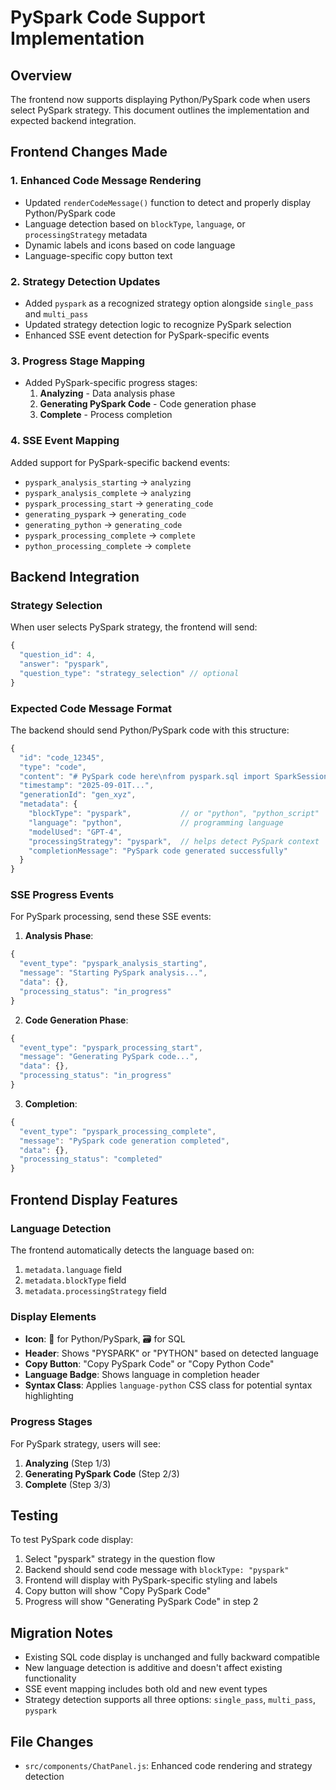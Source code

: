 # PySpark Code Support Implementation

## Overview

The frontend now supports displaying Python/PySpark code when users select PySpark strategy. This document outlines the implementation and expected backend integration.

## Frontend Changes Made

### 1. Enhanced Code Message Rendering

- Updated `renderCodeMessage()` function to detect and properly display Python/PySpark code
- Language detection based on `blockType`, `language`, or `processingStrategy` metadata
- Dynamic labels and icons based on code language
- Language-specific copy button text

### 2. Strategy Detection Updates

- Added `pyspark` as a recognized strategy option alongside `single_pass` and `multi_pass`
- Updated strategy detection logic to recognize PySpark selection
- Enhanced SSE event detection for PySpark-specific events

### 3. Progress Stage Mapping

- Added PySpark-specific progress stages:
  1. **Analyzing** - Data analysis phase
  2. **Generating PySpark Code** - Code generation phase
  3. **Complete** - Process completion

### 4. SSE Event Mapping

Added support for PySpark-specific backend events:

- `pyspark_analysis_starting` → `analyzing`
- `pyspark_analysis_complete` → `analyzing`
- `pyspark_processing_start` → `generating_code`
- `generating_pyspark` → `generating_code`
- `generating_python` → `generating_code`
- `pyspark_processing_complete` → `complete`
- `python_processing_complete` → `complete`

## Backend Integration

### Strategy Selection

When user selects PySpark strategy, the frontend will send:

```javascript
{
  "question_id": 4,
  "answer": "pyspark",
  "question_type": "strategy_selection" // optional
}
```

### Expected Code Message Format

The backend should send Python/PySpark code with this structure:

```javascript
{
  "id": "code_12345",
  "type": "code",
  "content": "# PySpark code here\nfrom pyspark.sql import SparkSession\nspark = SparkSession.builder.appName('DataAnalysis').getOrCreate()\ndf = spark.read.csv('data.csv', header=True)\ndf.show()",
  "timestamp": "2025-09-01T...",
  "generationId": "gen_xyz",
  "metadata": {
    "blockType": "pyspark",           // or "python", "python_script"
    "language": "python",             // programming language
    "modelUsed": "GPT-4",
    "processingStrategy": "pyspark",  // helps detect PySpark context
    "completionMessage": "PySpark code generated successfully"
  }
}
```

### SSE Progress Events

For PySpark processing, send these SSE events:

1. **Analysis Phase**:

```javascript
{
  "event_type": "pyspark_analysis_starting",
  "message": "Starting PySpark analysis...",
  "data": {},
  "processing_status": "in_progress"
}
```

2. **Code Generation Phase**:

```javascript
{
  "event_type": "pyspark_processing_start",
  "message": "Generating PySpark code...",
  "data": {},
  "processing_status": "in_progress"
}
```

3. **Completion**:

```javascript
{
  "event_type": "pyspark_processing_complete",
  "message": "PySpark code generation completed",
  "data": {},
  "processing_status": "completed"
}
```

## Frontend Display Features

### Language Detection

The frontend automatically detects the language based on:

1. `metadata.language` field
2. `metadata.blockType` field
3. `metadata.processingStrategy` field

### Display Elements

- **Icon**: 🐍 for Python/PySpark, 🗃️ for SQL
- **Header**: Shows "PYSPARK" or "PYTHON" based on detected language
- **Copy Button**: "Copy PySpark Code" or "Copy Python Code"
- **Language Badge**: Shows language in completion header
- **Syntax Class**: Applies `language-python` CSS class for potential syntax highlighting

### Progress Stages

For PySpark strategy, users will see:

1. **Analyzing** (Step 1/3)
2. **Generating PySpark Code** (Step 2/3)
3. **Complete** (Step 3/3)

## Testing

To test PySpark code display:

1. Select "pyspark" strategy in the question flow
2. Backend should send code message with `blockType: "pyspark"`
3. Frontend will display with PySpark-specific styling and labels
4. Copy button will show "Copy PySpark Code"
5. Progress will show "Generating PySpark Code" in step 2

## Migration Notes

- Existing SQL code display is unchanged and fully backward compatible
- New language detection is additive and doesn't affect existing functionality
- SSE event mapping includes both old and new event types
- Strategy detection supports all three options: `single_pass`, `multi_pass`, `pyspark`

## File Changes

- `src/components/ChatPanel.js`: Enhanced code rendering and strategy detection
